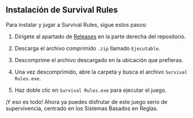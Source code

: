 ## Instalación de Survival Rules

Para instalar y jugar a Survival Rules, sigue estos pasos:

1. Dirígete al apartado de [Releases](link-to-releases) en la parte derecha del repositorio.

2. Descarga el archivo comprimido `.zip` llamado `Ejecutable`.

3. Descomprime el archivo descargado en la ubicación que prefieras.

4. Una vez descomprimido, abre la carpeta y busca el archivo `Survival Rules.exe`.

5. Haz doble clic en `Survival Rules.exe` para ejecutar el juego.

¡Y eso es todo! Ahora ya puedes disfrutar de este juego serio de supervivencia, centrado en los Sistemas Basados en Reglas.
